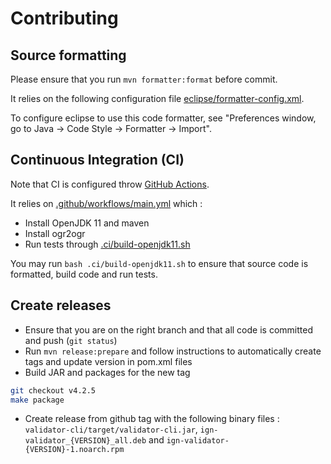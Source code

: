 # Contributing

## Source formatting

Please ensure that you run `mvn formatter:format` before commit.

It relies on the following configuration file [eclipse/formatter-config.xml](eclipse/formatter-config.xml).

To configure eclipse to use this code formatter, see "Preferences window, go to Java -> Code Style -> Formatter -> Import".

## Continuous Integration (CI)

Note that CI is configured throw [GitHub Actions](https://github.com/IGNF/validator/actions/workflows/main.yml).

It relies on [.github/workflows/main.yml](.github/workflows/main.yml) which :

* Install OpenJDK 11 and maven
* Install ogr2ogr
* Run tests through [.ci/build-openjdk11.sh](.ci/build-openjdk11.sh)

You may run `bash .ci/build-openjdk11.sh` to ensure that source code is formatted, build code and run tests.

## Create releases

* Ensure that you are on the right branch and that all code is committed and push (`git status`)
* Run `mvn release:prepare` and follow instructions to automatically create tags and update version in pom.xml files
* Build JAR and packages for the new tag

```bash
git checkout v4.2.5
make package
```

* Create release from github tag with the following binary files : `validator-cli/target/validator-cli.jar`, `ign-validator_{VERSION}_all.deb` and `ign-validator-{VERSION}-1.noarch.rpm`



